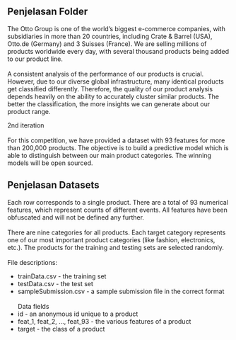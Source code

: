 ## Penjelasan Folder
The Otto Group is one of the world’s biggest e-commerce companies, with subsidiaries in more than 20 countries, including Crate & Barrel (USA), Otto.de (Germany) and 3 Suisses (France). We are selling millions of products worldwide every day, with several thousand products being added to our product line.
<br><br>
A consistent analysis of the performance of our products is crucial. However, due to our diverse global infrastructure, many identical products get classified differently. Therefore, the quality of our product analysis depends heavily on the ability to accurately cluster similar products. The better the classification, the more insights we can generate about our product range.

2nd iteration
<br><br>
For this competition, we have provided a dataset with 93 features for more than 200,000 products. The objective is to build a predictive model which is able to distinguish between our main product categories. The winning models will be open sourced.
## Penjelasan Datasets
Each row corresponds to a single product. There are a total of 93 numerical features, which represent counts of different events. All features have been obfuscated and will not be defined any further.
<br><br>
There are nine categories for all products. Each target category represents one of our most important product categories (like fashion, electronics, etc.). The products for the training and testing sets are selected randomly.
<br><br>
File descriptions:
- trainData.csv - the training set
- testData.csv - the test set
- sampleSubmission.csv - a sample submission file in the correct format
<br><br>
Data fields
- id - an anonymous id unique to a product
- feat_1, feat_2, ..., feat_93 - the various features of a product
- target - the class of a product
